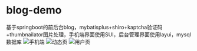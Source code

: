 # blog-demo
基于springboot的前后台blog，mybatisplus+shiro+kaptcha验证码+thumbnailator图片处理，手机端界面使用SUI，后台管理界面使用layui，mysql数据库
![手机端](https://github.com/whybibi/blog-demo/blob/master/src/main/resources/static/img/mIndex.png)
![动态页](https://github.com/whybibi/blog-demo/blob/master/src/main/resources/static/img/index.png)
![用户页](https://github.com/whybibi/blog-demo/blob/master/src/main/resources/static/img/user.png)
